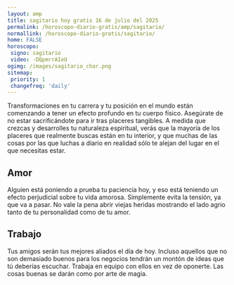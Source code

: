 ```yaml
---
layout: amp
title: sagitario hoy gratis 16 de julio del 2025 
permalink: /horoscopo-diario-gratis/amp/sagitario/
normallink: /horoscopo-diario-gratis/sagitario/
home: FALSE
horoscopo:
 signo: sagitario
 video: -DQpmrrAIeU
ogimg: /images/sagitario_char.png
sitemap:
 priority: 1
 changefreq: 'daily'
---
```



Transformaciones en tu carrera y tu posición en el mundo están comenzando a tener un efecto profundo en tu cuerpo físico. Asegúrate de no estar sacrificándote para ir tras placeres tangibles. A medida que crezcas y desarrolles tu naturaleza espiritual, verás que la mayoría de los placeres que realmente buscas están en tu interior, y que muchas de las cosas por las que luchas a diario en realidad sólo te alejan del lugar en el que necesitas estar.

## Amor

Alguien está poniendo a prueba tu paciencia hoy, y eso está teniendo un efecto perjudicial sobre tu vida amorosa. Simplemente evita la tensión, ya que va a pasar. No vale la pena abrir viejas heridas mostrando el lado agrio tanto de tu personalidad como de tu amor.

## Trabajo

Tus amigos serán tus mejores aliados el día de hoy. Incluso aquellos que no son demasiado buenos para los negocios tendrán un montón de ideas que tú deberías escuchar. Trabaja en equipo con ellos en vez de oponerte. Las cosas buenas se darán como por arte de magia.